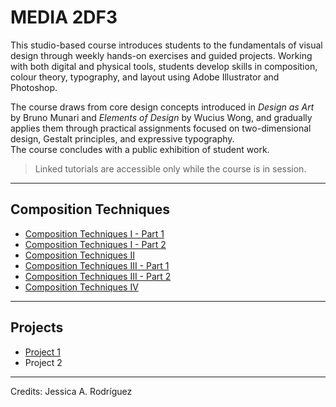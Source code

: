 # MEDIA 2DF3

This studio-based course introduces students to the fundamentals of visual design through weekly hands-on exercises and guided projects. Working with both digital and physical tools, students develop skills in composition, colour theory, typography, and layout using Adobe Illustrator and Photoshop.  

The course draws from core design concepts introduced in *Design as Art* by Bruno Munari and *Elements of Design* by Wucius Wong, and gradually applies them through practical assignments focused on two-dimensional design, Gestalt principles, and expressive typography.  
The course concludes with a public exhibition of student work.

> Linked tutorials are accessible only while the course is in session.

---

## Composition Techniques

+ [Composition Techniques I - Part 1](Comp-Tech-1-Part1.md)
+ [Composition Techniques I - Part 2](Comp-Tech-1-Part2.md)
+ [Composition Techniques II](Comp-Tech-2.md)
+ [Composition Techniques III - Part 1](Comp-Tech-3-Part1.md)
+ [Composition Techniques III - Part 2](Comp-Tech-3-Part2.md)
+ [Composition Techniques IV](Comp-Tech-4.md)

---

## Projects

+ [Project 1](P1-README.md)
+ Project 2

________________________________________________________________________

Credits: Jessica A. Rodríguez

